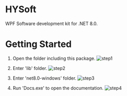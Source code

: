 # HYSoft
WPF Software development kit for .NET 8.0.

# Getting Started
1. Open the folder including this package.
![step1](resources/guide_step1.png)

2. Enter 'lib' folder.
![step2](resources/guide_step2.png)

3. Enter 'net8.0-windows' folder.
![step3](resources/guide_step3.png)

4. Run 'Docs.exe' to open the documentation.
![step4](resources/guide_step4.png)


